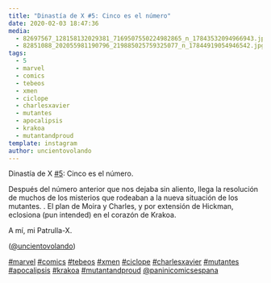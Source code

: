 ```yaml
---
title: "Dinastía de X #5: Cinco es el número"
date: 2020-02-03 18:47:36
media: 
  - 82697567_128158132029381_7169507550224982865_n_17843532094966943.jpg
  - 82851088_202055981190796_219885025759325077_n_17844919054946542.jpg
tags: 
  - 5
  - marvel
  - comics
  - tebeos
  - xmen
  - ciclope
  - charlesxavier
  - mutantes
  - apocalipsis
  - krakoa
  - mutantandproud
template: instagram
author: uncientovolando
---
```


Dinastía de X [#5](/tags/5): Cinco es el número.


Después del número anterior que nos dejaba sin aliento, llega la resolución de muchos de los misterios que rodeaban a la nueva situación de los mutantes. .
El plan de Moira y Charles, y por extensión de Hickman, eclosiona (pun intended) en el corazón de Krakoa.


A mí, mi Patrulla-X.


([@uncientovolando](https://instagram.com/uncientovolando))






[#marvel](/tags/marvel) [#comics](/tags/comics) [#tebeos](/tags/tebeos) [#xmen](/tags/xmen) [#ciclope](/tags/ciclope) [#charlesxavier](/tags/charlesxavier) [#mutantes](/tags/mutantes) [#apocalipsis](/tags/apocalipsis) [#krakoa](/tags/krakoa) [#mutantandproud](/tags/mutantandproud) [@paninicomicsespana](https://instagram.com/paninicomicsespana)

